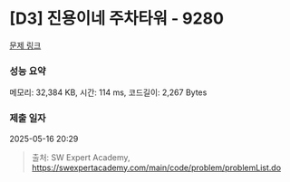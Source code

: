 # [D3] 진용이네 주차타워 - 9280 

[문제 링크](https://swexpertacademy.com/main/code/problem/problemDetail.do?contestProbId=AW9j74FacD0DFAUY) 

### 성능 요약

메모리: 32,384 KB, 시간: 114 ms, 코드길이: 2,267 Bytes

### 제출 일자

2025-05-16 20:29



> 출처: SW Expert Academy, https://swexpertacademy.com/main/code/problem/problemList.do